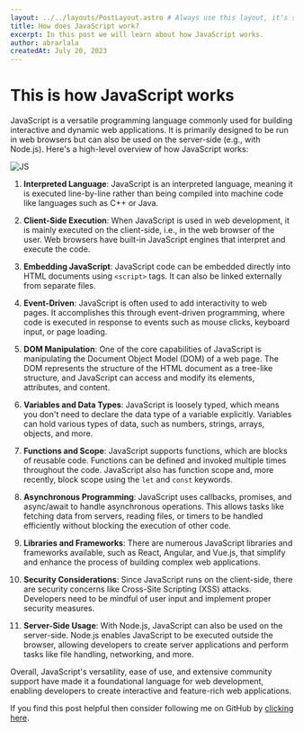 ```yaml
---
layout: ../../layouts/PostLayout.astro # Always use this layout, it's so the post gets properly styled
title: How does JavaScript work?
excerpt: In this post we will learn about how JavaScript works.
author: abrarlala
createdAt: July 20, 2023
---
```


# This is how JavaScript works

JavaScript is a versatile programming language commonly used for building interactive and dynamic web applications. It is primarily designed to be run in web browsers but can also be used on the server-side (e.g., with Node.js). Here's a high-level overview of how JavaScript works:

![JS](../../public/images/js.jpg)

1. **Interpreted Language**: JavaScript is an interpreted language, meaning it is executed line-by-line rather than being compiled into machine code like languages such as C++ or Java.

2. **Client-Side Execution**: When JavaScript is used in web development, it is mainly executed on the client-side, i.e., in the web browser of the user. Web browsers have built-in JavaScript engines that interpret and execute the code.

3. **Embedding JavaScript**: JavaScript code can be embedded directly into HTML documents using `<script>` tags. It can also be linked externally from separate files.

4. **Event-Driven**: JavaScript is often used to add interactivity to web pages. It accomplishes this through event-driven programming, where code is executed in response to events such as mouse clicks, keyboard input, or page loading.

5. **DOM Manipulation**: One of the core capabilities of JavaScript is manipulating the Document Object Model (DOM) of a web page. The DOM represents the structure of the HTML document as a tree-like structure, and JavaScript can access and modify its elements, attributes, and content.

6. **Variables and Data Types**: JavaScript is loosely typed, which means you don't need to declare the data type of a variable explicitly. Variables can hold various types of data, such as numbers, strings, arrays, objects, and more.

7. **Functions and Scope**: JavaScript supports functions, which are blocks of reusable code. Functions can be defined and invoked multiple times throughout the code. JavaScript also has function scope and, more recently, block scope using the `let` and `const` keywords.

8. **Asynchronous Programming**: JavaScript uses callbacks, promises, and async/await to handle asynchronous operations. This allows tasks like fetching data from servers, reading files, or timers to be handled efficiently without blocking the execution of other code.

9. **Libraries and Frameworks**: There are numerous JavaScript libraries and frameworks available, such as React, Angular, and Vue.js, that simplify and enhance the process of building complex web applications.

10. **Security Considerations**: Since JavaScript runs on the client-side, there are security concerns like Cross-Site Scripting (XSS) attacks. Developers need to be mindful of user input and implement proper security measures.

11. **Server-Side Usage**: With Node.js, JavaScript can also be used on the server-side. Node.js enables JavaScript to be executed outside the browser, allowing developers to create server applications and perform tasks like file handling, networking, and more.

Overall, JavaScript's versatility, ease of use, and extensive community support have made it a foundational language for web development, enabling developers to create interactive and feature-rich web applications.
   
If you find this post helpful then consider following me on GitHub by [clicking here](https://github.com/Abrarlala).
